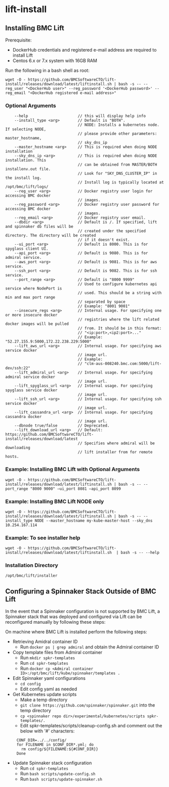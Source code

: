 # lift-install

## Installing BMC Lift
Prerequisite:
- DockerHub credentials and registered e-mail address are required to install Lift
- Centos 6.x or 7.x system with 16GB RAM

Run the following in a bash shell as root:

`wget -O - https://github.com/BMCSoftwareCTO/lift-install/releases/download/latest/liftinstall.sh | bash -s -- --reg_user "<DockerHub user>" --reg_password '<DockerHub password>' --reg_email "<DockerHub registered e-mail address>"`

### Optional Arguments

```
    --help                      // this will display help info 
    --install_type <arg>        // Default is "BOTH". 
                                // NODE: Installs a kubernetes node. If selecting NODE, 
                                // please provide other parameters: master_hostname, 
                                // sky_dns_ip
    --master_hostname <arg>     // This is required when doing NODE installation
    --sky_dns_ip <arg>          // This is required when doing NODE installation. This 
                                // can be obtained from MASTER/BOTH installenv.out file.
                                // Look for "SKY_DNS_CLUSTER_IP" in the install log.
                                // Install log is typically located at /opt/bmc/lift/logs/
    --reg_user <arg>            // Docker registry user login for accessing BMC docker 
                                // images.
    --reg_password <arg>        // Docker registry user password for accessing BMC docker 
                                // images.
    --reg_email <arg>           // Docker registry user email.
    --dbdir <arg>               // Default is /. If specified, lift and spinnaker db files will be
                                // created under the specified directory. The directory will be created
                                // if it doesn't exist.    
    --ui_port <arg>             // Default is 8000. This is for spyglass client UI.
    --api_port <arg>            // Default is 9080. This is for admiral service.
    --aws_port <arg>            // Default is 9081. This is for aws service.
    --ssh_port <arg>            // Default is 9082. This is for ssh service.
    --port_range <arg>          // Default is "8000 9999"
                                // Used to configure kubernetes api service where NodePort is 
                                // used. This should be a string with min and max port range 
                                // separated by space
                                // Example: "8001 9001"
    --insecure_regs <arg>       // Internal usage. For specifying one or more insecure docker
                                // registries where the lift related docker images will be pulled
                                // from. It should be in this format:
                                // "<ip:port>,<ip2:port>..."
                                // Example: "52.27.155.9:5000,172.22.238.229:5000"
    --lift_aws_url <arg>        // Internal usage. For specifying aws service docker
                                // image url.
                                // Example: 
                                // "clm-aus-008240.bmc.com:5000/lift-dev/ssh:22"
    --lift_admiral_url <arg>    // Internal usage. For specifying admiral service docker
                                // image url.
    --lift_spyglass_url <arg>   // Internal usage. For specifying spyglass service docker
                                // image url.
    --lift_ssh_url <arg>        // Internal usage. For specifying ssh service docker
                                // image url.
    --lift_cassandra_url <arg>  // Internal usage. For specifying cassandra docker
                                // image url.
    --dbnode true/false         // Deprecated.
    --lift_download_url <arg>   // Default: https://github.com/BMCSoftwareCTO/lift-install/releases/download/latest
                                // Specifies where admiral will be downloading
                                // lift installer from for remote hosts.
```
### Example: Installing BMC Lift with Optional Arguments
```wget -O - https://github.com/BMCSoftwareCTO/lift-install/releases/download/latest/liftinstall.sh | bash -s -- --port_range "8000 9000" –ui_port 8081 –api_port 8099```

### Example: Installing BMC Lift NODE only
```wget -O - https://github.com/BMCSoftwareCTO/lift-install/releases/download/latest/liftinstall.sh | bash -s -- --install_type NODE --master_hostname my-kube-master-host --sky_dns 10.254.167.114```

### Example: To see installer help
```wget -O - https://github.com/BMCSoftwareCTO/lift-install/releases/download/latest/liftinstall.sh  | bash -s -- --help```

### Installation Directory

`/opt/bmc/lift/installer`

## Configuring a Spinnaker Stack Outside of BMC Lift

In the event that a Spinnaker configuration is not supported by BMC Lift, a Spinnaker stack that was deployed and configured via Lift can be reconfigured manually by following these steps:

On machine where BMC Lift is installed perform the following steps:

* Retrieving Amidral container ID
  * Run `docker ps | grep admiral` and obtain the Admiral container ID
* Copy template files from Admiral container
  * Run `mkdir spkr-templates`
  * Run `cd spkr-templates`
  * Run `docker cp <Admiral container ID>:/opt/bmc/lift/kube/spinnaker/templates .`
* Edit Spinnaker yaml configurations
  * `cd config`
  * Edit config yaml as needed
* Get Kubernetes update scripts
  * Make a temp directory
  * `git clone https://github.com/spinnaker/spinnaker.git` into the temp directory
  * `cp <spinnaker repo dir>/experimental/kubernetes/scripts spkr-templates/.`
  * Edit spkr-templates/scripts/cleanup-config.sh and comment out the below with '#' characters:
  
```
     CONF_DIR=../../config/
     for FILENAME in $CONF_DIR*.yml; do
       rm config/${FILENAME:${#CONF_DIR}}
     Done
```
* Update Spinnaker stack configuration
  * Run `cd spkr-templates`
  * Run `bash scripts/update-config.sh`
  * Run `bash scripts/update-spinnaker.sh`

